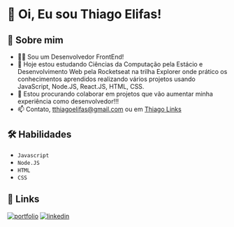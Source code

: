 # 👋 Oi, Eu sou Thiago Elifas!
## 🚀 Sobre mim
- 👨‍💻 Sou um Desenvolvedor FrontEnd!
- 🚀 Hoje estou estudando Ciências da Computação pela Estácio e Desenvolvimento Web pela Rocketseat na trilha Explorer onde prático os conhecimentos aprendidos realizando vários projetos usando JavaScript, Node.JS, React.JS, HTML, CSS.
- 💞️ Estou procurando colaborar em projetos que vão aumentar minha experiência como desenvolvedor!!!
- 📫 Contato, tthiagoelifas@gmail.com ou em [Thiago Links](https://tthiagoelifas.github.io/thiago-elifas-links/)

## 🛠 Habilidades

- `Javascript`
- `Node.JS`
- `HTML`
- `CSS`


## 🔗 Links
[![portfolio](https://img.shields.io/badge/my_portfolio-000?style=for-the-badge&logo=ko-fi&logoColor=white)](https://github.com/tthiagoelifas)
[![linkedin](https://img.shields.io/badge/linkedin-0A66C2?style=for-the-badge&logo=linkedin&logoColor=white)](https://www.linkedin.com/in/tthiagoelifas/)

<!---
tthiagoelifas/tthiagoelifas is a ✨ special ✨ repository because its `README.md` (this file) appears on your GitHub profile.
You can click the Preview link to take a look at your changes.
--->
